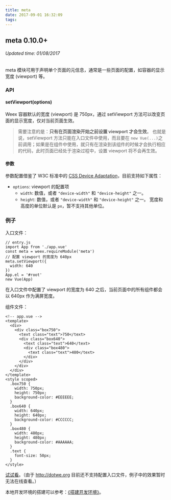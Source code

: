 ```yaml
---
title: meta
date: 2017-09-01 16:32:09
tags:
---
```


## meta 0.10.0+
###### Updated time: 01/08/2017
meta 模块可用于声明单个页面的元信息，通常是一些页面的配置，如容器的显示宽度 (viewport) 等。

### API
#### setViewport(options)


Weex 容器默认的宽度 (viewport) 是 750px，通过 setViewport 方法可以改变页面的显示宽度，仅对当前页面生效。

> 需要注意的是：**只有在页面渲染开始之前设置 viewport 才会生效**。 也就是说，setViewport 方法只能在入口文件中使用，而且要在 `new Vue(...)`之前调用；如果是在组件中使用，就只有在渲染到该组件的时候才会执行相应的代码，此时页面已经处于渲染过程中，设置 viewport 将不会再生效。

#### 参数
参数配置借鉴了 W3C 标准中的 [CSS Device Adaptation](https://drafts.csswg.org/css-device-adapt/#viewport-meta)，目前支持如下属性：

* `options`: viewport 的配置项
  * `width`: 数值，或者 `"device-width"` 和 `"device-height"` 之一。
  * `height`: 数值，或者 `"device-width"` 和 `"device-height"` 之一。
宽度和高度的单位默认是 `px`，暂不支持其他单位。

### 例子
入口文件：
```
// entry.js
import App from './app.vue'
const meta = weex.requireModule('meta')
// 配置 viewport 的宽度为 640px
meta.setViewport({
  width: 640
})
App.el = '#root'
new Vue(App)
```
在入口文件中配置了 viewport 的宽度为 640 之后，当前页面中的所有组件都会以 640px 作为满屏宽度。

组件文件：
```
<!-- app.vue -->
<template>
  <div>
    <div class="box750">
      <text class="text">750</text>
      <div class="box640">
        <text class="text">640</text>
        <div class="box480">
          <text class="text">480</text>
        </div>
      </div>
    </div>
  </div>
</template>
<style scoped>
  .box750 {
    width: 750px;
    height: 750px;
    background-color: #EEEEEE;
  }
  .box640 {
    width: 640px;
    height: 640px;
    background-color: #CCCCCC;
  }
  .box480 {
    width: 480px;
    height: 480px;
    background-color: #AAAAAA;
  }
  .text {
    font-size: 50px;
  }
</style>
```
[试试看](http://dotwe.org/vue/7d0302fe499ab08afdb12a376c646b59)。（由于 http://dotwe.org 目前还不支持配置入口文件，例子中的效果暂时无法在线查看。）

本地开发环境的搭建可以参考：[《搭建开发环境》](http://weex.apache.org/cn/guide/set-up-env.html)。